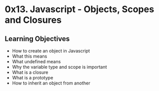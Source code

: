 # 0x13. Javascript - Objects, Scopes and Closures

## Learning Objectives 

* How to create an object in Javascript
* What this means
* What undefined means
* Why the variable type and scope is important
* What is a closure
* What is a prototype
* How to inherit an object from another
